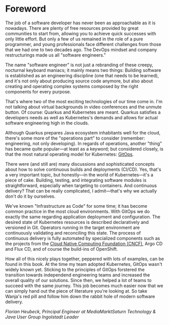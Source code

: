 # Foreword
The job of a software developer has never been as approachable as it is nowadays. There are plenty of free resources provided by great communities to start from, allowing you to achieve quick successes with only little effort. But only a few of us remained in the role of a pure programmer, and young professionals face different challenges from those that we had one to two decades ago. The DevOps mindset and company restructurings made us all "software engineers."

The name "software engineer" is not just a rebranding of these creepy, nocturnal keyboard maniacs; it mainly means two things: Building software is established as an engineering discipline (one that needs to be learned), and it's not only about producing source code anymore, but also about creating and operating complex systems composed by the right components for every purpose.

That's where two of the most exciting technologies of our time come in. I'm not talking about virtual backgrounds in video conferences and the unmute button. Of course: Quarkus and Kubernetes are meant. Quarkus satisfies a developers needs as well as Kubernetes's demands and allows for actual software engineering high in the clouds.

Although Quarkus prepares Java ecosystem inhabitants well for the cloud, there's some more of the "operations part" to consider (remember: engineering, not only developing). In regards of operations, another "thing" has became quite popular—at least as a keyword; but considered closely, is that the most natural operating model for Kubernetes: [GitOps](https://opengitops.dev/).

There were (and still are) many discussions and sophisticated concepts about how to solve continuous builds and deployments (CI/CD). Yes, that's a very important topic, but honestly—in the world of Kubernetes—it's a piece of cake. Building, testing, and integrating software modules is straightforward, especially when targeting to containers. And continuous delivery? That can be really complicated, I admit—that's why we actually don't do it by ourselves.

We've known "Infrastructure as Code" for some time; it has become common practice in the most cloud environments. With GitOps we do exactly the same regarding application deployment and configuration. The desired state of Kubernetes resources is described declaratively and versioned in Git. Operators running in the target environment are continuously validating and reconciling this state. The process of continuous delivery is fully automated by specialized components such as the projects from the [Cloud Native Computing Foundation (CNCF)](https://www.cncf.io/), Argo CD and Flux CD, and of course the build-ins of OpenShift.

How all of this nicely plays together, peppered with lots of examples, can be found in this book. At the time my team adopted Kubernetes, GitOps wasn't widely known yet. Sticking to the principles of GitOps forstered the transition towards independend engineering teams and increased the overall quality of our solutions. Since then, we helped a lot of teams to succeed with the same journey. This job becomes much easier now that we can simply hand out the piece of literature you're looking at. So take Wanja's red pill and follow him down the rabbit hole of modern software delivery.

*Florian Heubeck, Principal Engineer at MediaMarktSaturn Technology & Java User Group Ingolstadt Leader*
